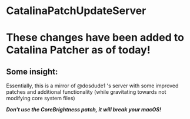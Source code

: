 # CatalinaPatchUpdateServer

# These changes have been added to Catalina Patcher as of today!

## Some insight:
Essentially, this is a mirror of @dosdude1 's server with some improved patches and additional functionality (while gravitating towards not modifying core system files)

***Don't use the CoreBrightness patch, it will break your macOS!***
